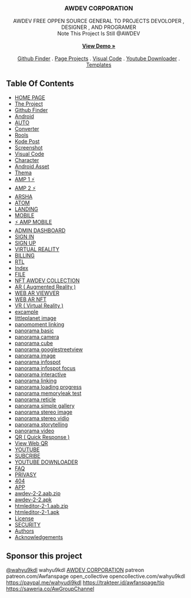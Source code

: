 <h3 align="center">AWDEV CORPORATION</h3>

<p align="center">
AWDEV FREE OPPEN SOURCE GENERAL TO PROJECTS DEVOLOPER , DESIGNER , AND PROGRAMER  <br/>
Note This Project Is Still @AWDEV
<br/>
<br/>
<a href="https://awdev-corporation.github.io/ "><strong>View Demo »</strong></a>
<br/>
<br/>
<a href="https://awdev-corporation.github.io/GitHub-Finder/index.html">Github Finder</a>
.
<a href="https://awdev-corporation.github.io/home.html ">Page Projects</a>
.
<a href="https://awdev-corporation.github.io/android/vc/index.html">Visual Code</a>
.
<a href="https://awdev-corporation.github.io/youtube/downloader.html">Youtube Downloader</a>
.
<a href="https://awdev-corporation.github.io/thema">Templates</a>    
</p>
</p>



## Table Of Contents

- [HOME PAGE](https://awdev-corporation.github.io/)
- [The Project](https://www.awdev.my.id/home.html)
- [Github Finder](https://awdev-corporation.github.io/GitHub-Finder/index.html)
- [Android](https://awdev-corporation.github.io/android)
- [AUTO](https://awdev-corporation.github.io/android/auto)
- [Converter](https://awdev-corporation.github.io/android/auto/convert.html)
- [Rools](https://awdev-corporation.github.io/android/auto/rools.html)
- [Kode Post](https://awdev-corporation.github.io/android/kodepost)
- [Screenshot](https://awdev-corporation.github.io/android/screen/index.html)
- [Visual Code](https://awdev-corporation.github.io/android/vc/index.html)
- [Character](https://awdev-corporation.github.io/android/character.html)
- [Android Asset](https://awdev-corporation.github.io/android/index.html)
- [Thema](https://awdev-corporation.github.io/thema)
- [AMP 1 ⚡](https://awdev-corporation.github.io/thema/amp/v1.html)
- [AMP 2 ⚡](https://awdev-corporation.github.io/thema/amp/v2.html)
- [ARSHA](https://awdev-corporation.github.io/thema/arsha/index.html)
- [ATOM](https://awdev-corporation.github.io/thema/atom/index.html)
- [LANDING](https://awdev-corporation.github.io/thema/landing/index.html)
- [MOBILE](https://awdev-corporation.github.io/thema/mobile/index.html)
- [⚡ AMP MOBILE](https://awdev-corporation.github.io/thema/mobile/amp.html)
- [ADMIN DASHBOARD](https://awdev-corporation.github.io/thema/pages/dashboard.html)
- [SIGN IN](https://awdev-corporation.github.io/thema/pages/sign-in.html)
- [SIGN UP](https://awdev-corporation.github.io/thema/pages/sign-up.html)
- [VIRTUAL REALITY](https://awdev-corporation.github.io/thema/pages/virtual-reality.html)
- [BILLING](https://awdev-corporation.github.io/thema/pages/billing.html)
- [RTL](https://awdev-corporation.github.io/thema/rtl.html)
- [Index](https://awdev-corporation.github.io/thema/index.html)
- [FILE](https://awdev-corporation.github.io/file)
- [NFT AWDEV COLLECTION](https://awdev-corporation.github.io/file/index.html)
- [AR ( Augmented Reality )](https://awdev-corporation.github.io/ar/)
- [WEB AR VIEWVER](https://awdev-corporation.github.io/ar/index.html)
- [WEB AR NFT](https://awdev-corporation.github.io/ar/nft.html)
- [VR ( Virtual Reality )](https://awdev-corporation.github.io/vr/)
- [excample](https://www.awdev.my.id/vr/examples/)
- [littleplanet image](https://www.awdev.my.id/vr/examples/littleplanet_image.html)
- [panomoment linking](https://www.awdev.my.id/vr/examples/panomoment_linking.html)
- [panorama basic](https://www.awdev.my.id/vr/examples/panorama_basic.html)
- [panorama camera](https://www.awdev.my.id/vr/examples/panorama_camera.html)
- [panorama cube](https://www.awdev.my.id/vr/examples/panorama_cube.html)
- [panorama googlestreetview](https://www.awdev.my.id/vr/examples/panorama_googlestreetview.html)
- [panorama image](https://www.awdev.my.id/vr/examples/panorama_image.html)
- [panorama infospot](https://www.awdev.my.id/vr/examples/panorama_infospot.html)
- [panorama infospot focus](https://www.awdev.my.id/vr/examples/panorama_infospot_focus.html)
- [panorama interactive](https://www.awdev.my.id/vr/examples/panorama_interactive.html)
- [panorama linking](https://www.awdev.my.id/vr/examples/panorama_linking.html)
- [panorama loading progress](https://www.awdev.my.id/vr/examples/panorama_loading_progress.html)
- [panorama memoryleak test](https://www.awdev.my.id/vr/examples/panorama_memoryleak_test.html)
- [panorama reticle](https://www.awdev.my.id/vr/examples/panorama_reticle.html)
- [panorama simple gallery](https://www.awdev.my.id/vr/examples/panorama_simple_gallery.html)
- [panorama stereo image](https://www.awdev.my.id/vr/examples/panorama_stereo_image.html)
- [panorama stereo vidio](https://www.awdev.my.id/vr/examples/panorama_stereo_video.html)
- [panorama storytelling](https://www.awdev.my.id/vr/examples/panorama_storytelling.html)
- [panorama video](https://www.awdev.my.id/vr/examples/panorama_video.html)
- [QR ( Quick Response )](https://qr.awdev.my.id)
- [View Web QR](https://qr.awdev.my.id/v3)
- [YOUTUBE](https://youtube.com/channel/UCyp-Fn_0Ek4_aXIFbcWaq0w)
- [SUBCRIBE](https://youtube.com/channel/UCyp-Fn_0Ek4_aXIFbcWaq0w)
- [YOUTUBE DOWNLOADER](https://awdev-corporation.github.io/youtube/downloader.html)
- [FAQ](https://awdev-corporation.github.io/faq.html)
- [PRIVASY](https://awdev-corporation.github.io/privasy.html)
- [404](https://awdev-corporation.github.io/404.html)
- [APP](https://awdev-corporation.github.io/app/htmleditor-2-1.apk)
- [awdev-2-2.aab.zip](https://awdev-corporation.github.io/app/awdev-2-2.aab.zip)
- [awdev-2-2.apk](https://awdev-corporation.github.io/app/awdev-2-2.apk)
- [htmleditor-2-1.aab.zip](https://awdev-corporation.github.io/app/htmleditor-2-1.aab.zip)
- [htmleditor-2-1.apk](https://awdev-corporation.github.io/app/htmleditor-2-1.apk)
- [License](LICENSE)
- [SECURITY](SECURITY.md)
- [Authors](#authors)
- [Acknowledgements](#acknowledgements)

## Sponsor this project

[@wahyu9kdl](https://github.com/sponsors/wahyu9kdl)
wahyu9kdl [AWDEV CORPORATION](https://awdev-corporation.github.io/)
patreon
patreon.com/Awfanspage
open_collective
opencollective.com/wahyu9kdl
https://paypal.me/wahyudi9kdl
https://trakteer.id/awfanspage/tip
https://saweria.co/AwGroupChannel
